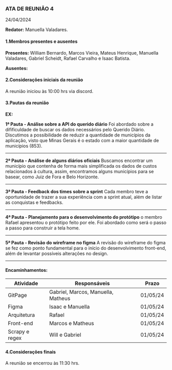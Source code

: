### ATA DE REUNIÃO 4
24/04/2024

**Redator:** Manuella Valadares.

#### 1.Membros presentes e ausentes

**Presentes:** William Bernardo, Marcos Vieira, Mateus Henrique, Manuella Valadares, Gabriel Scheidt, Rafael Carvalho e Isaac Batista.


**Ausentes:** 

#### 2.Considerações iniciais da reunião

A reunião iniciou às 10:00 hrs via discord.

#### 3.Pautas da reunião

**EX:**

**1ª Pauta - Análise sobre a API do querido diário**
Foi abordado sobre a difificuldade de buscar os dados necessários pelo Querido Diário. Discutimos a possibilidade de reduzir a quantidade de municípios da aplicação, visto que Minas Gerais é o estado com a maior quantidade de municípios (853).
***

**2ª Pauta - Análise de alguns diários oficiais**
Buscamos encontrar um município que contenha de forma mais simplificada os dados de custos relacionados à cultura, assim, encontramos alguns municípios para se basear, como Juiz de Fora e Belo Horizonte.
***

**3ª Pauta - Feedback dos times sobre a sprint**
Cada membro teve a oportunidade de trazer a sua experiência com a sprint atual, além de listar as conquistas e feedbacks.
***

**4ª Pauta - Planejamento para o desenvolvimento do protótipo**
o membro Rafael apresentou o protótipo feito por ele. Foi abordado como será o passo a passo para construir a tela home.
***

**5ª Pauta - Revisão do wireframe no figma**
A revisão do wireframe do figma se fez como ponto fundamental para o início do desenvolvimento front-end, além de levantar possíveis alterações no design.
***

#### Encaminhamentos:

| Atividade                            | Responsáveis                                       | Prazo   |
|--------------------------------------|----------------------------------------------------|---------|
|GitPage| Gabriel, Marcos, Manuella, Matheus|01/05/24 |
|Figma| Isaac e Manuella|01/05/24 |
|Arquitetura| Rafael|01/05/24 |
|Front-end| Marcos e Matheus|01/05/24 |
|Scrapy e regex|Will e Gabriel|01/05/24|


#### 4.Considerações finais

A reunião se encerrou às 11:30 hrs.